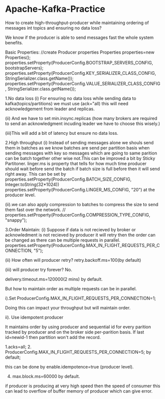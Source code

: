 # Apache-Kafka-Practice

How to create high-throughput-producer while maintaining ordering of messages int topics and ensuring no data loss?

We know if the producer is able to send messages fast the whole system benefits.

Basic Properties:
//create Producer properties
		Properties properties=new Properties();
		properties.setProperty(ProducerConfig.BOOTSTRAP_SERVERS_CONFIG, bootstrapServers);
		properties.setProperty(ProducerConfig.KEY_SERIALIZER_CLASS_CONFIG, StringSerializer.class.getName());
		properties.setProperty(ProducerConfig.VALUE_SERIALIZER_CLASS_CONFIG, StringSerializer.class.getName());

1.No data loss
(i) For ensuring no data loss while sending data to kafka(topics/partitions) we must use (ack="all) this will need acknowledgement from
leader and replicas.

(ii) And we have to set min.insync.replicas (how many brokers are required to send an acknowledgment incuding leader we have to choose this wisely.)

(iii)This will add a bit of latency but ensure no data loss.


2.High throughput
(i) Instead of sending messages alone we shouls send them in batches as we know batches are send per partition basis when sending messages with key so messages which are going to same parition can be batch together other wise not.This can be improved a bit by Sticky Partitoner.
linger.ms is property that tells for how much time producer should wait before send the batch if batch size is full before then it will send right away.
This can be set by 
properties.setProperty(ProducerConfig.BATCH_SIZE_CONFIG, Integer.toString(32*1024))
properties.setProperty(ProducerConfig.LINGER_MS_CONFIG, "20")
at the producer level.

(ii).we can also apply compression to batches to compress the size to send them fast over the network.
//	properties.setProperty(ProducerConfig.COMPRESSION_TYPE_CONFIG, "snappy");


3.Order Maintain: 
(i) Suppose if data is not recieved by broker or acknowledment is not recieved by producer it will retry then the order can be changed as there can be multiple requests in parallel.
properties.setProperty(ProducerConfig.MAX_IN_FLIGHT_REQUESTS_PER_CONNECTION, "5");

(ii) How often will producer retry?
retry.backoff.ms=100(by default)

(iii) will producer try forever?
No.

delivery.timeout.ms=120000(2 mins) by default.

But how to maintain order as multiple requests can be in parallel.

i).Set ProducerConfig.MAX_IN_FLIGHT_REQUESTS_PER_CONNECTION=1;

Doing this can impact your throughput but will maintain order.

ii). Use idempotent producer

It maintains order by using producer and sequential id for every parition tracked by producer and on the broker side per-parition basis.
If last id=newid-1 then partition won't add the record.

1.acks=all;
2. ProducerConfig.MAX_IN_FLIGHT_REQUESTS_PER_CONNECTION=5; by default;

this can be done by enable.idempotence=true (producer level).


4. max.block.ms=60000 by default.

if producer is producing at very high speed then the speed of consumer this can lead to overflow of buffer memory of producer which can give error.


